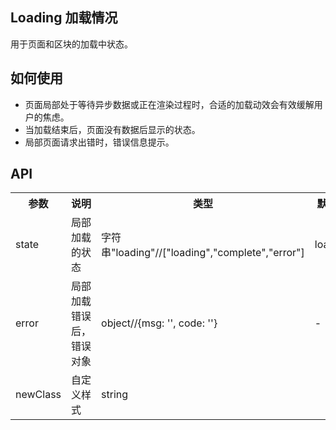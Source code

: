 Loading
加载情况
---
用于页面和区块的加载中状态。

## 如何使用
- 页面局部处于等待异步数据或正在渲染过程时，合适的加载动效会有效缓解用户的焦虑。
- 当加载结束后，页面没有数据后显示的状态。
- 局部页面请求出错时，错误信息提示。


## API

<table>
    <tr>
        <th>参数</th>
        <th>说明</th>
        <th>类型</th>
        <th>默认值</th>
    </tr>
    <tr>
        <td>state</td>
        <td>局部加载的状态</td>
        <td>字符串"loading"//["loading","complete","error"]</td>
        <td>loading</td>
    </tr>
    <tr>
        <td>error</td>
        <td>局部加载错误后，错误对象</td>
        <td>object//{msg: '', code: ''}</td>
        <td>-</td>
    </tr>
    <tr>
        <td>newClass</td>
        <td>自定义样式</td>
        <td>string</td>
        <td></td>
    </tr>
</table>
